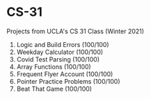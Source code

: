 # CS-31
Projects from UCLA's CS 31 Class (Winter 2021)<br/>
1. Logic and Build Errors (100/100)<br/>
2. Weekday Calculator (100/100)<br/>
3. Covid Test Parsing (100/100)<br/>
4. Array Functions (100/100)<br/>
5. Frequent Flyer Account (100/100)<br/>
6. Pointer Practice Problems (100/100)<br/>
7. Beat That Game (100/100)<br/>
